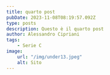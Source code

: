```yaml
---
title: quarto post
pubDate: 2023-11-08T08:19:57.092Z
type: posts
description: Questo è il quarto post
author: Alessandro Cipriani
tags:
    - Serie C
image:
    url: "/img/under13.jpeg"
    alt: Sito
---
```

